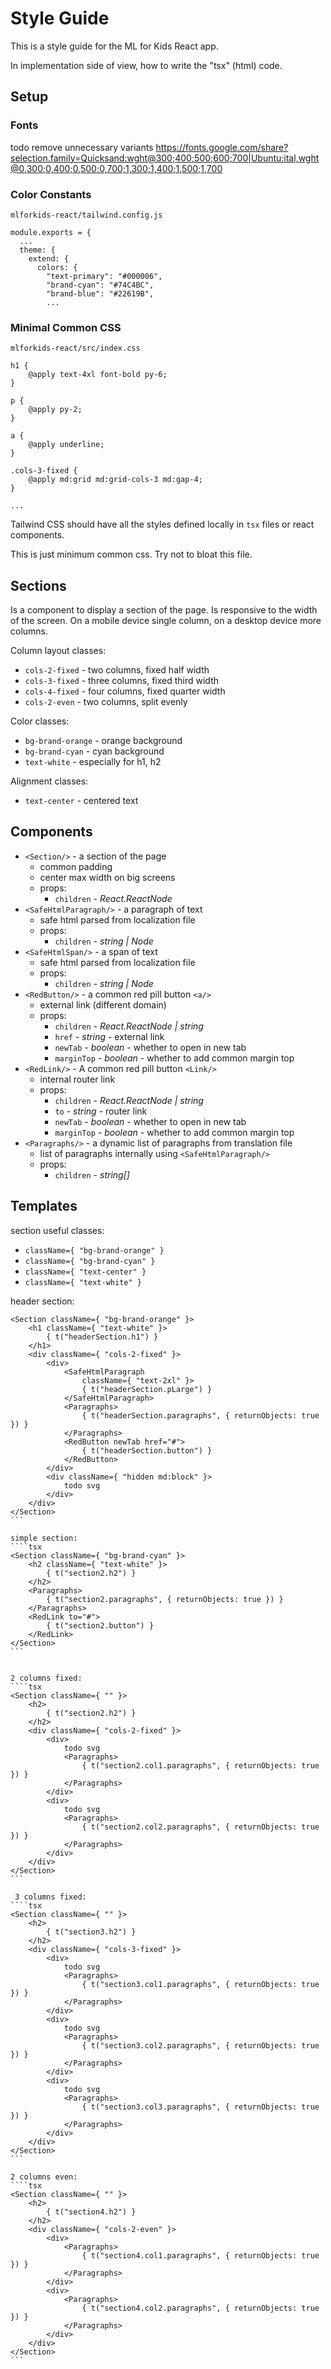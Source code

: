 Style Guide
===========
This is a style guide for the ML for Kids React app.

In implementation side of view, how to write the "tsx" (html) code.

Setup
-----

### Fonts
todo remove unnecessary variants
https://fonts.google.com/share?selection.family=Quicksand:wght@300;400;500;600;700|Ubuntu:ital,wght@0,300;0,400;0,500;0,700;1,300;1,400;1,500;1,700

### Color Constants
`mlforkids-react/tailwind.config.js`

```text
module.exports = {
  ...
  theme: {
    extend: {
      colors: {
        "text-primary": "#000006",
        "brand-cyan": "#74C4BC",
        "brand-blue": "#22619B",
        ...
```

### Minimal Common CSS
`mlforkids-react/src/index.css`

```text
h1 {
    @apply text-4xl font-bold py-6;
} 

p {
    @apply py-2;
}

a {
    @apply underline;
}

.cols-3-fixed {
    @apply md:grid md:grid-cols-3 md:gap-4;
}

...
```
Tailwind CSS should have all the styles defined locally in `tsx` files or react components. 

This is just minimum common css. Try not to bloat this file.

Sections
--------
Is a component to display a section of the page.
Is responsive to the width of the screen.
On a mobile device single column, on a desktop device more columns.

Column layout classes:
 * `cols-2-fixed` - two columns, fixed half width
 * `cols-3-fixed` - three columns, fixed third width
 * `cols-4-fixed` - four columns, fixed quarter width
 * `cols-2-even` - two columns, split evenly

Color classes:
 * `bg-brand-orange` - orange background
 * `bg-brand-cyan` - cyan background
 * `text-white` - especially for h1, h2

Alignment classes:
 * `text-center` - centered text

Components
----------
 * `<Section/>` - a section of the page
     * common padding
     * center max width on big screens
     * props: 
         * `children` - _React.ReactNode_
 * `<SafeHtmlParagraph/>` - a paragraph of text
     * safe html parsed from localization file
     * props:
         * `children` - _string | Node_
 * `<SafeHtmlSpan/>` - a span of text
     * safe html parsed from localization file
     * props:
         * `children` - _string | Node_
 * `<RedButton/>` - a common red pill button `<a/>`
     * external link (different domain)
     * props: 
         * `children` - _React.ReactNode | string_
         * `href` - _string_ - external link
         * `newTab` - _boolean_ - whether to open in new tab
         * `marginTop` - _boolean_ - whether to add common margin top
 * `<RedLink/>` - A common red pill button `<Link/>`
     * internal router link 
     * props: 
         * `children` - _React.ReactNode | string_
         * `to` - _string_ - router link
         * `newTab` - _boolean_ - whether to open in new tab
         * `marginTop` - _boolean_ - whether to add common margin top
 * `<Paragraphs/>` - a dynamic list of paragraphs from translation file
     * list of paragraphs internally using `<SafeHtmlParagraph/>`  
     * props:
         * `children` - _string[]_

Templates
---------

section useful classes:
* `className={ "bg-brand-orange" }`
* `className={ "bg-brand-cyan" }`
* `className={ "text-center" }`
* `className={ "text-white" }`

header section:
````tsx
<Section className={ "bg-brand-orange" }>
    <h1 className={ "text-white" }>
        { t("headerSection.h1") }
    </h1>
    <div className={ "cols-2-fixed" }>
        <div>
            <SafeHtmlParagraph
                className={ "text-2xl" }>
                { t("headerSection.pLarge") }
            </SafeHtmlParagraph>
            <Paragraphs>
                { t("headerSection.paragraphs", { returnObjects: true }) }
            </Paragraphs>
            <RedButton newTab href="#">
                { t("headerSection.button") }
            </RedButton>
        </div>
        <div className={ "hidden md:block" }>
            todo svg
        </div>
    </div>
</Section>
```

simple section:
````tsx
<Section className={ "bg-brand-cyan" }>
    <h2 className={ "text-white" }>
        { t("section2.h2") }
    </h2>
    <Paragraphs>
        { t("section2.paragraphs", { returnObjects: true }) }
    </Paragraphs>
    <RedLink to="#">
        { t("section2.button") }
    </RedLink>
</Section>
```


2 columns fixed:
````tsx
<Section className={ "" }>
    <h2>
        { t("section2.h2") }
    </h2>
    <div className={ "cols-2-fixed" }>
        <div>
            todo svg
            <Paragraphs>
                { t("section2.col1.paragraphs", { returnObjects: true }) }
            </Paragraphs>
        </div>
        <div>
            todo svg
            <Paragraphs>
                { t("section2.col2.paragraphs", { returnObjects: true }) }
            </Paragraphs>
        </div>
    </div>
</Section>
```

 3 columns fixed:
````tsx
<Section className={ "" }>
    <h2>
        { t("section3.h2") }
    </h2>
    <div className={ "cols-3-fixed" }>
        <div>
            todo svg
            <Paragraphs>
                { t("section3.col1.paragraphs", { returnObjects: true }) }
            </Paragraphs>
        </div>
        <div>
            todo svg
            <Paragraphs>
                { t("section3.col2.paragraphs", { returnObjects: true }) }
            </Paragraphs>
        </div>
        <div>
            todo svg
            <Paragraphs>
                { t("section3.col3.paragraphs", { returnObjects: true }) }
            </Paragraphs>
        </div>
    </div>
</Section>
```

2 columns even:
````tsx
<Section className={ "" }>
    <h2>
        { t("section4.h2") }
    </h2>
    <div className={ "cols-2-even" }>
        <div>
            <Paragraphs>
                { t("section4.col1.paragraphs", { returnObjects: true }) }
            </Paragraphs>
        </div>
        <div>
            <Paragraphs>
                { t("section4.col2.paragraphs", { returnObjects: true }) }
            </Paragraphs>
        </div>
    </div>
</Section>
```
